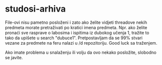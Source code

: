 # studosi-arhiva
File-ovi nisu pametno posloženi i zato ako želite vidjeti threadove nekih predmeta morate pretraživati po kratici imena predmeta. Npr. ako želite pronaći sve rasprave o labosima i ispitima iz dubokog učenja 1, tražite to tako da upišete u search "dubuce1".
Pretpostavljam da se 99% stvari vezane za predmete na feru nalazi u /d repozitoriju.
Good luck sa traženjem.

Ako imate problema u snalaženju ili volju da ovo nekako posložite, slobodno se javite.
